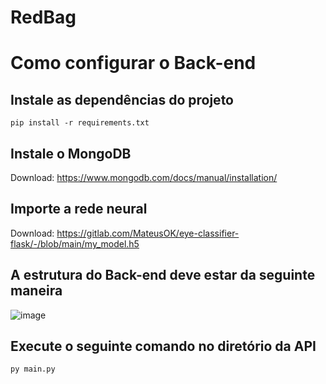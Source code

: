 # RedBag

# Como configurar o Back-end

## Instale as dependências do projeto

```
pip install -r requirements.txt
```

## Instale o MongoDB

Download: https://www.mongodb.com/docs/manual/installation/

## Importe a rede neural

Download: https://gitlab.com/MateusOK/eye-classifier-flask/-/blob/main/my_model.h5

## A estrutura do Back-end deve estar da seguinte maneira

![image](https://github.com/gustavoeyros/flask-api/assets/90118610/a6087add-4f1d-465d-886c-2c7fb8c93ba2)

## Execute o seguinte comando no diretório da API

```
py main.py
```
